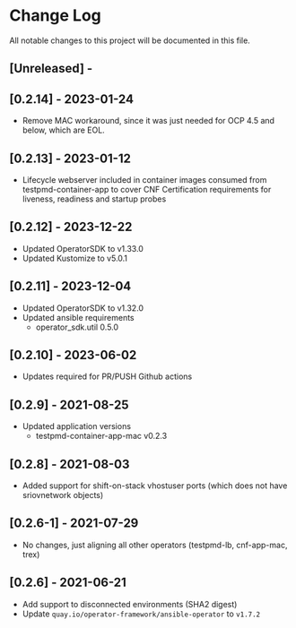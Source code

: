 # Change Log
All notable changes to this project will be documented in this file.

## [Unreleased] -

## [0.2.14] - 2023-01-24

- Remove MAC workaround, since it was just needed for OCP 4.5 and below, which are EOL.

## [0.2.13] - 2023-01-12

- Lifecycle webserver included in container images consumed from testpmd-container-app to cover CNF Certification requirements for liveness, readiness and startup probes

## [0.2.12] - 2023-12-22

- Updated OperatorSDK to v1.33.0
- Updated Kustomize to v5.0.1

## [0.2.11] - 2023-12-04

- Updated OperatorSDK to v1.32.0
- Updated ansible requirements
  - operator_sdk.util 0.5.0

## [0.2.10] - 2023-06-02

- Updates required for PR/PUSH Github actions

## [0.2.9] - 2021-08-25

- Updated application versions
  - testpmd-container-app-mac v0.2.3

## [0.2.8] - 2021-08-03

- Added support for shift-on-stack vhostuser ports (which does not have sriovnetwork objects)

## [0.2.6-1] - 2021-07-29

- No changes, just aligning all other operators (testpmd-lb, cnf-app-mac, trex)

## [0.2.6] - 2021-06-21

- Add support to disconnected environments (SHA2 digest)
- Update `quay.io/operator-framework/ansible-operator` to `v1.7.2`
